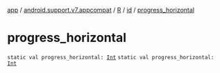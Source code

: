 [app](../../../index.md) / [android.support.v7.appcompat](../../index.md) / [R](../index.md) / [id](index.md) / [progress_horizontal](.)

# progress_horizontal

`static val progress_horizontal: `[`Int`](https://kotlinlang.org/api/latest/jvm/stdlib/kotlin/-int/index.html)
`static val progress_horizontal: `[`Int`](https://kotlinlang.org/api/latest/jvm/stdlib/kotlin/-int/index.html)